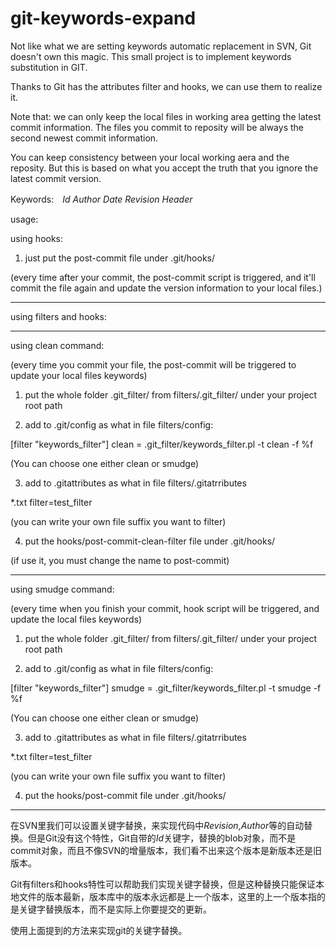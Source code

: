# git-keywords-expand
Not like what we are setting keywords automatic replacement in SVN, Git doesn't own this magic. This small project is to implement  keywords substitution in GIT.

Thanks to Git has the attributes filter and hooks, we can use them to realize it. 

Note that: we can only keep the local files in working area getting the latest commit information. The files you commit to reposity will be always the second newest commit information. 

You can keep consistency between your local working aera and the reposity. But this is based on what you accept the truth that you ignore the latest commit version.

Keywords:　$Id$ $Author$ $Date$ $Revision$ $Header$

usage:



using hooks:

1) just put the post-commit file under .git/hooks/

(every time after your commit, the post-commit script is triggered, and it'll commit the file again and update the version information to your local files.)

--------------------------------------------

using filters and hooks:

-----
using clean command:

(every time you commit your file, the post-commit will be triggered to update your local files keywords)

1) put the whole folder .git_filter/ from filters/.git_filter/ under your project root path

2) add to .git/config as what in file filters/config:

[filter "keywords_filter"]
    clean = .git_filter/keywords_filter.pl -t clean -f %f

(You can choose one either clean or smudge)

3) add to .gitattributes as what in file filters/.gitatrributes

*.txt filter=test_filter

(you can write your own file suffix you want to filter)

4) put the hooks/post-commit-clean-filter file under .git/hooks/

(if use it, you must change the name to post-commit)


----
using smudge command:

(every time when you finish your commit, hook script will be triggered, and update the local files keywords)


1) put the whole folder .git_filter/ from filters/.git_filter/ under your project root path

2) add to .git/config as what in file filters/config:

[filter "keywords_filter"]
    smudge = .git_filter/keywords_filter.pl -t smudge -f %f

(You can choose one either clean or smudge)

3) add to .gitattributes as what in file filters/.gitatrributes

*.txt filter=test_filter

(you can write your own file suffix you want to filter)

4) put the hooks/post-commit file under .git/hooks/

------------------------------

在SVN里我们可以设置关键字替换，来实现代码中$Revision$,$Author$等的自动替换。但是Git没有这个特性，Git自带的$Id$关键字，替换的blob对象，而不是commit对象，而且不像SVN的增量版本，我们看不出来这个版本是新版本还是旧版本。

Git有filters和hooks特性可以帮助我们实现关键字替换，但是这种替换只能保证本地文件的版本最新，版本库中的版本永远都是上一个版本，这里的上一个版本指的是关键字替换版本，而不是实际上你要提交的更新。

使用上面提到的方法来实现git的关键字替换。
